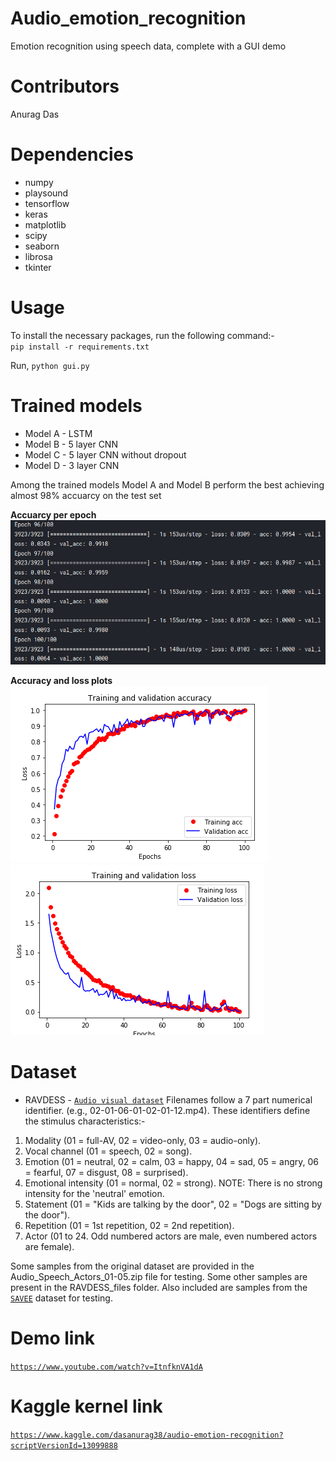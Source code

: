 # Audio_emotion_recognition
Emotion recognition using speech data, complete with a GUI demo

# Contributors
Anurag Das

Dependencies
============
- numpy
- playsound
- tensorflow
- keras
- matplotlib
- scipy
- seaborn
- librosa
- tkinter

Usage
============
To install the necessary packages, run the following command:-<br/>
`pip install -r requirements.txt`

Run,
`python gui.py`

Trained models
==============
- Model A - LSTM
- Model B - 5 layer CNN
- Model C - 5 layer CNN without dropout
- Model D - 3 layer CNN

Among the trained models Model A and Model B perform the best achieving almost 98% accuarcy on the test set

**Accuarcy per epoch**
![Link to acc](https://github.com/dasanurag/Audio_emotion_recognition/blob/master/media/acc_epoch.png)

**Accuracy and loss plots**
![Acc](https://github.com/dasanurag/Audio_emotion_recognition/blob/master/media/modelB1_accuracy.png)
![Loss](https://github.com/dasanurag/Audio_emotion_recognition/blob/master/media/modelB1_loss.png)

Dataset
=======
- RAVDESS - [`Audio visual dataset`](https://zenodo.org/record/1188976#.XLlgGENOnq8)
Filenames follow a 7 part numerical identifier. (e.g., 02-01-06-01-02-01-12.mp4). These identifiers define the stimulus characteristics:-
1. Modality (01 = full-AV, 02 = video-only, 03 = audio-only).
2. Vocal channel (01 = speech, 02 = song).
3. Emotion (01 = neutral, 02 = calm, 03 = happy, 04 = sad, 05 = angry, 06 = fearful, 07 = disgust, 08 = surprised).
4. Emotional intensity (01 = normal, 02 = strong). NOTE: There is no strong intensity for the 'neutral' emotion.
5. Statement (01 = "Kids are talking by the door", 02 = "Dogs are sitting by the door").
6. Repetition (01 = 1st repetition, 02 = 2nd repetition).
7. Actor (01 to 24. Odd numbered actors are male, even numbered actors are female).

Some samples from the original dataset are provided in the Audio_Speech_Actors_01-05.zip file for testing. Some other samples are present in the RAVDESS_files folder. Also included are samples from the [`SAVEE`](http://kahlan.eps.surrey.ac.uk/savee/Introduction.html) dataset for testing. 

Demo link
===========
[`https://www.youtube.com/watch?v=ItnfknVA1dA`](https://www.youtube.com/watch?v=ItnfknVA1dA)

Kaggle kernel link
==================
[`https://www.kaggle.com/dasanurag38/audio-emotion-recognition?scriptVersionId=13099888`](https://www.kaggle.com/dasanurag38/audio-emotion-recognition?scriptVersionId=13099888)

